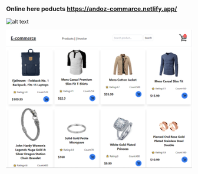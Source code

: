 ### Online here poducts https://andoz-commarce.netlify.app/

![alt text](http://url/to/img.png)

![Screenshot](./src/assets/screenshop.png)
